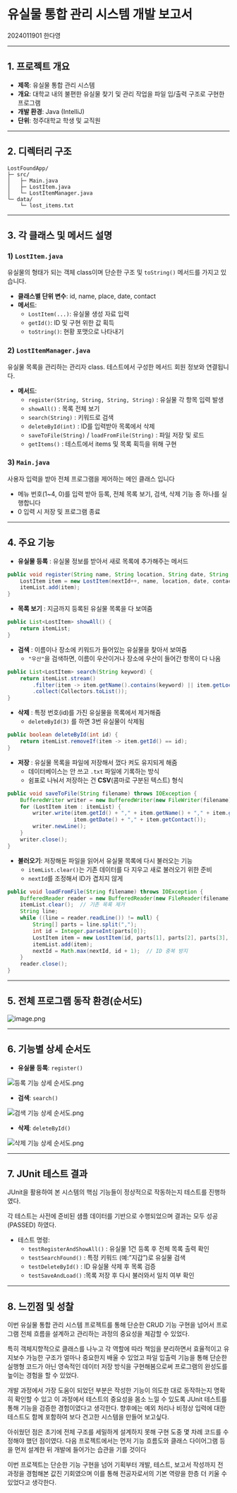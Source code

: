 # 유실물 통합 관리 시스템 개발 보고서

2024011901 한다영 

---

## 1. 프로젝트 개요

- **제목**: 유실물 통합 관리 시스템
- **개요**: 대학교 내의 불편한 유실물 찾기 및 관리 작업을 파일 입/출력 구조로 구현한 프로그램
- **개발 환경**: Java (IntelliJ)
- **단위**: 청주대학교 학생 및 교직원

---

## 2. 디렉터리 구조

```
LostFoundApp/
├─ src/
│   ├─ Main.java
│   ├─ LostItem.java
│   └─ LostItemManager.java
└─ data/
    └─ lost_items.txt

```

---

## 3. 각 클래스 및 메서드 설명

### 1) `LostItem.java`

유실물의 형태가 되는 객체 class이며 단순한 구조 및 `toString()` 메서드를 가지고 있습니다.

- **클래스별 단위 변수**: id, name, place, date, contact
- **메서드**:
    - `LostItem(...)`: 유실물 생성 자료 입력
    - `getId()`: ID 및 구현 위한 값 획득
    - `toString()`: 현황 포맷으로 나타내기
    

### 2) `LostItemManager.java`

유실물 목록을 관리하는 관리자 class. 테스트에서 구성한 메서드 회원 정보와 연결됩니다.

- **메서드**:
    - `register(String, String, String, String)` : 유실물 각 항목 입력 발생
    - `showAll()` : 목록 전체 보기
    - `search(String)` : 키워드로 검색
    - `deleteById(int)` : ID를 입력받아 목록에서 삭제
    - `saveToFile(String)` / `loadFromFile(String)` : 파일 저장 및 로드
    - `getItems()` : 테스트에서 items 및 목록 획득을 위해 구현
    

### 3) `Main.java`

사용자 입력을 받아 전체 프로그램을 제어하는 메인 클래스 입니다

- 메뉴 번호(1~4, 0)를 입력 받아 등록, 전체 목록 보기, 검색, 삭제 기능 중 하나를 실행합니다
- 0 입력 시 저장 및 프로그램 종료

---

## 4. 주요 기능

- **유실물 등록** : 유실물 정보를 받아서 새로 목록에 추가해주는 메서드

```java
public void register(String name, String location, String date, String contact) {
    LostItem item = new LostItem(nextId++, name, location, date, contact);
    itemList.add(item);
}
```

- **목록 보기** : 지금까지 등록된 유실물 목록을 다 보여줌

```java
public List<LostItem> showAll() {
    return itemList;
}
```

- **검색** : 이름이나 장소에 키워드가 들어있는 유실물을 찾아서 보여줌
    - `"우산"`을 검색하면, 이름이 우산이거나 장소에 우산이 들어간 항목이 다 나옴

```java
public List<LostItem> search(String keyword) {
    return itemList.stream()
        .filter(item -> item.getName().contains(keyword) || item.getLocation().contains(keyword))
        .collect(Collectors.toList());
}

```

- **삭제** : 특정 번호(id)를 가진 유실물을 목록에서 제거해줌
    - `deleteById(3)` 를 하면 3번 유실물이 삭제됨

```java
public boolean deleteById(int id) {
    return itemList.removeIf(item -> item.getId() == id);
}

```

- **저장** : 유실물 목록을 파일에 저장해서 껐다 켜도 유지되게 해줌
    - 데이터베이스는 안 쓰고 `.txt` 파일에 기록하는 방식
    - 쉼표로 나눠서 저장하는 건 **CSV**(콤마로 구분된 텍스트) 형식

```java
public void saveToFile(String filename) throws IOException {
    BufferedWriter writer = new BufferedWriter(new FileWriter(filename));
    for (LostItem item : itemList) {
        writer.write(item.getId() + "," + item.getName() + "," + item.getLocation() + "," +
                     item.getDate() + "," + item.getContact());
        writer.newLine();
    }
    writer.close();
}
```

- **불러오기**: 저장해둔 파일을 읽어서 유실물 목록에 다시 불러오는 기능
    - `itemList.clear()`는 기존 데이터를 다 지우고 새로 불러오기 위한 준비
    - `nextId`를 조정해서 ID가 겹치지 않게

```java
public void loadFromFile(String filename) throws IOException {
    BufferedReader reader = new BufferedReader(new FileReader(filename));
    itemList.clear();  // 기존 목록 제거
    String line;
    while ((line = reader.readLine()) != null) {
        String[] parts = line.split(",");
        int id = Integer.parseInt(parts[0]);
        LostItem item = new LostItem(id, parts[1], parts[2], parts[3], parts[4]);
        itemList.add(item);
        nextId = Math.max(nextId, id + 1);  // ID 중복 방지
    }
    reader.close();
}

```

---

## 5. 전체 프로그램 동작 환경(순서도)

![image.png](image.png)

---

## 6. 기능별 상세 순서도

- **유실물 등록**: `register()`

![등록 기능 상세 순서도.png](%EB%93%B1%EB%A1%9D_%EA%B8%B0%EB%8A%A5_%EC%83%81%EC%84%B8_%EC%88%9C%EC%84%9C%EB%8F%84.png)

- **검색**: `search()`

![검색 기능 상세 순서도.png](%EA%B2%80%EC%83%89_%EA%B8%B0%EB%8A%A5_%EC%83%81%EC%84%B8_%EC%88%9C%EC%84%9C%EB%8F%84.png)

- **삭제**: `deleteById()`

![삭제 기능 상세 순서도.png](%EC%82%AD%EC%A0%9C_%EA%B8%B0%EB%8A%A5_%EC%83%81%EC%84%B8_%EC%88%9C%EC%84%9C%EB%8F%84.png)

---

## 7. JUnit 테스트 결과

JUnit을 활용하여 본 시스템의 핵심 기능들이 정상적으로 작동하는지 테스트를 진행하였다.

각 테스트는 사전에 준비된 샘플 데이터를 기반으로 수행되었으며 결과는 모두 성공(PASSED) 하였다.

- 테스트 명령:
    - `testRegisterAndShowAll()` : 유실물 1건 등록 후 전체 목록 출력 확인
    - `testSearchFound()` : 특정 키워드 (예:”지갑”)로 유실물 검색
    - `testDeleteById()` : ID 유실물 삭제 후 목록 검증
    - `testSaveAndLoad()` :목록 저장 후 다시 불러와서 일치 여부 확인

---

## 8. 느낀점 및 성찰

이번 유실물 통합 관리 시스템 프로젝트를 통해 단순한 CRUD 기능 구현을 넘어서 프로그램 전체 흐름을 설계하고 관리하는 과정의 중요성을 체감할 수 있었다.

특히 객체지향적으로 클래스를 나누고 각 역할에 따라 책임을 분리하면서 효율적이고 유지보수 가능한 구조가 얼마나 중요한지 배울 수 있었고 파일 입출력 기능을 통해 단순한 실행형 코드가 아닌 영속적인 데이터 저장 방식을 구현해봄으로써 프로그램의 완성도를 높이는 경험을 할 수 있었다.

개발 과정에서 가장 도움이 되었던 부분은 작성한 기능이 의도한 대로 동작하는지 명확히 확인할 수 있고 이 과정에서 테스트의 중요성을 몸소 느낄 수 있도록  JUnit 테스트를 통해 기능을 검증한 경험이였다고 생각한다. 향후에는 예외 처리나 비정상 입력에 대한 테스트도 함께 포함하여 보다 견고한 시스템을 만들어 보고싶다.

아쉬웠던 점은 초기에 전체 구조를 세밀하게 설계하지 못해 구현 도중 몇 차례 코드를 수정해야 했던 점이였다. 다음 프로젝트에서는 먼저 기능 흐름도와 클래스 다이어그램 등을 먼저 설계한 뒤 개발에 들어가는 습관을 기를 것이다

이번 프로젝트는 단순한 기능 구현을 넘어 기획부터 개발, 테스트, 보고서 작성까지 전 과정을 경험해본 값진 기회였으며 이를 통해 전공자로서의 기본 역량을 한층 더 키울 수 있었다고 생각한다.